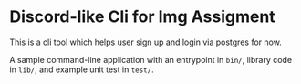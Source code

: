 # Discord-like Cli for Img Assigment
This is a cli tool which helps user sign up and login via postgres for now. 

A sample command-line application with an entrypoint in `bin/`, library code
in `lib/`, and example unit test in `test/`.

